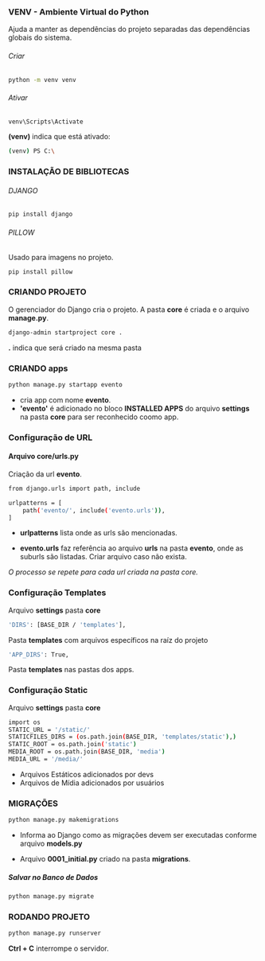 ### VENV - Ambiente Virtual do Python

Ajuda a manter as dependências do projeto separadas das dependências globais do sistema.

###### Criar

``` bash
python -m venv venv
```

###### Ativar


``` bash
venv\Scripts\Activate
```

**(venv)** indica que está ativado:

```bash
(venv) PS C:\
```

### INSTALAÇÃO DE BIBLIOTECAS

###### DJANGO


``` bash
pip install django  
```

###### PILLOW
Usado para imagens no projeto.

``` bash
pip install pillow
```

### CRIANDO PROJETO

O gerenciador do Django cria o projeto. A pasta **core** é criada e o arquivo **manage.py**.

``` bash
django-admin startproject core .
```
**.** indica que será criado na mesma pasta

### CRIANDO apps

``` bash
python manage.py startapp evento
```
- cria app com nome **evento**.
-  **'evento'** é adicionado no bloco **INSTALLED APPS** do arquivo **settings** na pasta **core** para ser reconhecido coomo app.

### Configuração de URL

#### Arquivo core/urls.py

Criação da url  **evento**.

``` bash
from django.urls import path, include

urlpatterns = [
    path('evento/', include('evento.urls')),
]
```
- **urlpatterns** lista onde as urls são mencionadas.

- **evento.urls** faz referência ao arquivo **urls** na pasta **evento**, onde as suburls são listadas. Criar arquivo caso não exista.

*O processo se repete para cada url criada na pasta core.*

### Configuração Templates

Arquivo **settings** pasta **core**

```bash
'DIRS': [BASE_DIR / 'templates'],
```

Pasta **templates** com arquivos específicos na raíz do projeto 

```bash
'APP_DIRS': True,
```

Pasta **templates** nas pastas dos apps.

### Configuração Static

Arquivo **settings** pasta **core**

```bash
import os
STATIC_URL = '/static/'
STATICFILES_DIRS = (os.path.join(BASE_DIR, 'templates/static'),)
STATIC_ROOT = os.path.join('static')
MEDIA_ROOT = os.path.join(BASE_DIR, 'media')
MEDIA_URL = '/media/'
```

- Arquivos Estáticos adicionados por devs
- Arquivos de Mídia adicionados por usuários

### MIGRAÇÕES

``` bash
python manage.py makemigrations
```
- Informa ao Django como as migrações devem ser executadas conforme arquivo **models.py** 

- Arquivo **0001_initial.py** criado na pasta **migrations**.

##### Salvar no Banco de Dados

``` bash
python manage.py migrate
```

### RODANDO PROJETO

``` bash
python manage.py runserver
```

**Ctrl + C** interrompe o servidor.

